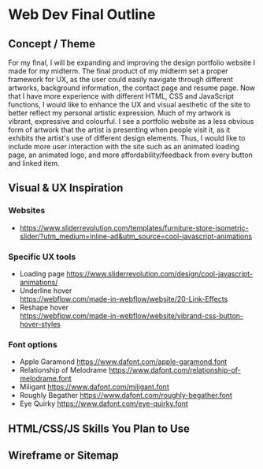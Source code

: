# Web Dev Final Outline

## Concept / Theme
For my final, I will be expanding and improving the design portfolio website I made for my midterm. The final product of my midterm set a proper framework for UX, as the user could easily navigate through different artworks, background information,  the contact page and resume page. Now that I have more experience with different HTML, CSS and JavaScript functions, I would like to enhance the UX and visual aesthetic of the site to better reflect my personal artistic expression. Much of my artwork is vibrant, expressive and colourful. I see a portfolio website as a less obvious form of artwork that the artist is presenting when people visit it, as it exhibits the artist's use of different design elements. Thus, I would like to include more user interaction with the site such as an animated loading page, an animated logo, and more affordability/feedback from every button and linked item.

## Visual & UX Inspiration

### Websites 
* https://www.sliderrevolution.com/templates/furniture-store-isometric-slider/?utm_medium=inline-ad&utm_source=cool-javascript-animations

### Specific UX tools
* Loading page 
https://www.sliderrevolution.com/design/cool-javascript-animations/ 
* Underline hover  
https://webflow.com/made-in-webflow/website/20-Link-Effects
* Reshape hover  
https://webflow.com/made-in-webflow/website/vibrand-css-button-hover-styles 

### Font options
* Apple Garamond https://www.dafont.com/apple-garamond.font
* Relationship of Melodrame https://www.dafont.com/relationship-of-melodrame.font
* Miligant https://www.dafont.com/miligant.font 
* Roughly Begather https://www.dafont.com/roughly-begather.font
* Eye Quirky https://www.dafont.com/eye-quirky.font 

## HTML/CSS/JS Skills You Plan to Use




## Wireframe or Sitemap